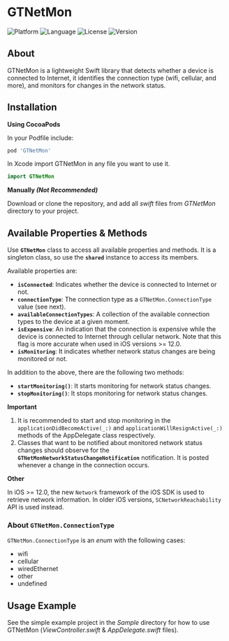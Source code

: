 # GTNetMon

![Platform](https://img.shields.io/cocoapods/p/GTNetMon.svg)
![Language](https://img.shields.io/github/languages/top/gabrieltheodoropoulos/GTNetMon.svg?color=orange)
![License](https://img.shields.io/cocoapods/l/GTNetMon.svg)
![Version](https://img.shields.io/cocoapods/v/GTNetMon.svg)

## About

GTNetMon is a lightweight Swift library that detects whether a device is connected to Internet, it identifies the connection type (wifi, cellular, and more), and monitors for changes in the network status.

## Installation

**Using CocoaPods**

In your Podfile include:

```ruby
pod 'GTNetMon'
```

In Xcode import GTNetMon in any file you want to use it.

```swift
import GTNetMon
```

**Manually *(Not Recommended)***

Download or clone the repository, and add all *swift* files from *GTNetMon* directory to your project.

## Available Properties & Methods

Use **`GTNetMon`** class to access all available properties and methods. It is a singleton class, so use the **`shared`** instance to access its members.

Available properties are:

 * **`isConnected`**: Indicates whether the device is connected to Internet or not.
 * **`connectionType`**: The connection type as a `GTNetMon.ConnectionType` value (see next).
 * **`availableConnectionTypes`**: A collection of the available connection types to the device at a given moment.
 * **`isExpensive`**: An indication that the connection is expensive while the device is connected to Internet through cellular network. Note that this flag is more accurate when used in iOS versions >= 12.0.
 * **`isMonitoring`**: It indicates whether network status changes are being monitored or not.

 In addition to the above, there are the following two methods:

 * **`startMonitoring()`**: It starts monitoring for network status changes.
 * **`stopMonitoring()`**: It stops monitoring for network status changes.

 **Important**

 1. It is recommended to start and stop monitoring in the `applicationDidBecomeActive(_:)` and `applicationWillResignActive(_:)` methods of the AppDelegate class respectively.
 2. Classes that want to be notified about monitored network status changes should observe for the **`GTNetMonNetworkStatusChangeNotification`** notification. It is posted whenever a change in the connection occurs.

 **Other**

In iOS >= 12.0, the new `Network` framework of the iOS SDK is used to retrieve network information. In older iOS versions, `SCNetworkReachability` API is used instead.

### About `GTNetMon.ConnectionType`

`GTNetMon.ConnectionType` is an *enum* with the following cases:

* wifi
* cellular
* wiredEthernet
* other
* undefined

## Usage Example

See the simple example project in the *Sample* directory for how to use GTNetMon (*ViewController.swift* & *AppDelegate.swift* files).
